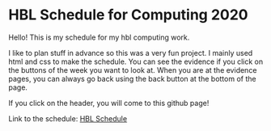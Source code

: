 # HBL Schedule for Computing 2020
Hello! This is my schedule for my hbl computing work.

I like to plan stuff in advance so this was a very fun project. 
I mainly used html and css to make the schedule.
You can see the evidence if you click on the buttons of the week you want to look at. 
When you are at the evidence pages, you can always go back using the back button at the bottom of the page.

If you click on the header, you will come to this github page!

Link to the schedule:
<a href="https://jessicacnx.github.io/hblschedule/">HBL Schedule</a>
